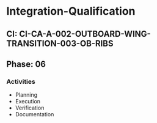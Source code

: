 # Integration-Qualification

## CI: CI-CA-A-002-OUTBOARD-WING-TRANSITION-003-OB-RIBS
## Phase: 06

### Activities
- Planning
- Execution
- Verification
- Documentation
